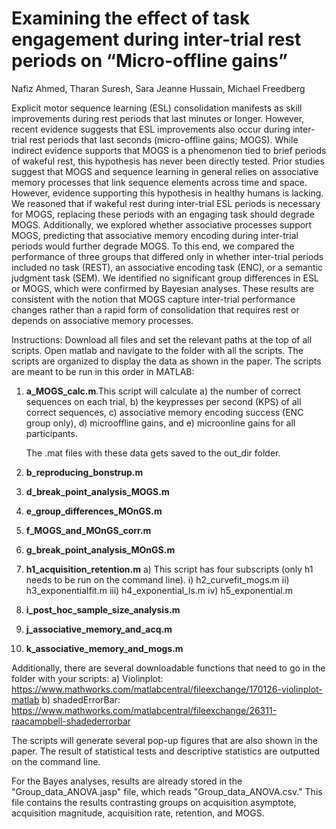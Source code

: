# Examining the effect of task engagement during inter-trial rest periods on “Micro-offline gains”

Nafiz Ahmed, Tharan Suresh, Sara Jeanne Hussain, Michael Freedberg

Explicit motor sequence learning (ESL) consolidation manifests as skill improvements during rest periods that last minutes or longer. However, recent evidence suggests that ESL improvements also occur during inter-trial rest periods that last seconds (micro-offline gains;  MOGS). While indirect evidence supports that MOGS is a phenomenon tied to brief periods of wakeful rest, this hypothesis has never been directly tested. Prior studies suggest that MOGS and sequence learning in general relies on associative memory processes that link sequence elements across time and space. However, evidence supporting this hypothesis in healthy humans is lacking. We reasoned that if wakeful rest during inter-trial ESL periods is necessary for MOGS, replacing these periods with an engaging task should degrade MOGS. Additionally, we explored whether associative processes support MOGS, predicting that associative memory encoding during inter-trial periods would further degrade MOGS. To this end, we compared the performance of three groups that differed only in whether inter-trial periods included no task (REST), an associative encoding task (ENC), or a semantic judgment task (SEM). We identified no significant group differences in ESL or MOGS, which were confirmed by Bayesian analyses. These results are consistent with the notion that MOGS capture inter-trial performance changes rather than a rapid form of consolidation that requires rest or depends on associative memory processes.

Instructions: Download all files and set the relevant paths at the top of all scripts. Open matlab and navigate to the folder with all the scripts. The scripts are organized to display the data as shown in the paper. The scripts are meant to be run in this order in MATLAB:

1) **a_MOGS_calc.m**.This script will calculate
    a) the number of correct sequences on each trial,
    b) the keypresses per second (KPS) of all correct sequences,
    c) associative memory encoding success (ENC group only),
    d) microoffline gains, and
    e) microonline gains for all participants.

   The .mat files with these data gets saved to the out_dir folder. 

3) **b_reproducing_bonstrup.m** 
4) **d_break_point_analysis_MOGS.m**
5) **e_group_differences_MOnGS.m**    
6) **f_MOGS_and_MOnGS_corr.m**
7) **g_break_point_analysis_MOnGS.m**
8) **h1_acquisition_retention.m**
    a) This script has four subscripts (only h1 needs to be run on the command line).
       i) h2_curvefit_mogs.m
       ii) h3_exponentialfit.m
       iii) h4_exponential_ls.m
       iv) h5_exponential.m
9) **i_post_hoc_sample_size_analysis.m**
10) **j_associative_memory_and_acq.m**
11) **k_associative_memory_and_mogs.m**
    
Additionally, there are several downloadable functions that need to go in the folder with your scripts:
a) Violinplot: https://www.mathworks.com/matlabcentral/fileexchange/170126-violinplot-matlab
b) shadedErrorBar: https://www.mathworks.com/matlabcentral/fileexchange/26311-raacampbell-shadederrorbar

The scripts will generate several pop-up figures that are also shown in the paper. The result of statistical tests and descriptive statistics are outputted on the command line.

For the Bayes analyses, results are already stored in the "Group_data_ANOVA.jasp" file, which reads "Group_data_ANOVA.csv." This file contains the results contrasting groups on acquisition asymptote, acquisition magnitude, acquisition rate, retention, and MOGS. 
